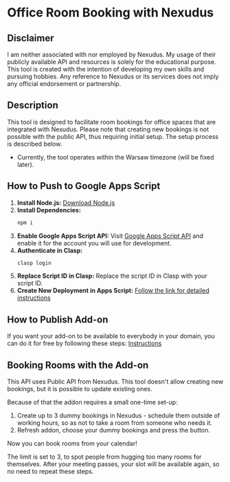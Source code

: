 # Office Room Booking with Nexudus

## Disclaimer

I am neither associated with nor employed by Nexudus. My usage of their publicly available API and resources is solely for the educational purpose. This tool is created with the intention of developing my own skills and pursuing hobbies. Any reference to Nexudus or its services does not imply any official endorsement or partnership.

## Description
This tool is designed to facilitate room bookings for office spaces that are integrated with Nexudus. Please note that creating new bookings is not possible with the public API, thus requiring initial setup. The setup process is described below.
- Currently, the tool operates within the Warsaw timezone (will be fixed later).

## How to Push to Google Apps Script

1. **Install Node.js:** [Download Node.js](https://nodejs.org/en/download)
2. **Install Dependencies:**
    ```bash
    npm i
    ```
3. **Enable Google Apps Script API:** Visit [Google Apps Script API](https://script.google.com/home/usersettings) and enable it for the account you will use for development.
4. **Authenticate in Clasp:**
    ```bash
    clasp login
    ```
5. **Replace Script ID in Clasp:** Replace the script ID in Clasp with your script ID.
6. **Create New Deployment in Apps Script:** [Follow the link for detailed instructions](https://developers.google.com/apps-script/add-ons/how-tos/testing-workspace-addons)

## How to Publish Add-on

If you want your add-on to be available to everybody in your domain, you can do it for free by following these steps: [Instructions](https://developers.google.com/workspace/marketplace/how-to-publish)

## Booking Rooms with the Add-on

This API uses Public API from Nexudus. This tool doesn't allow creating new bookings, but it is possible to update existing ones.

Because of that the addon requires a small one-time set-up:
1. Create up to 3 dummy bookings in Nexudus - schedule them outside of working hours, so as not to take a room from someone who needs it.
2. Refresh addon, choose your dummy bookings and press the button.

Now you can book rooms from your calendar!

The limit is set to 3, to spot people from hugging too many rooms for themselves. After your meeting passes, your slot will be available again, so no need to repeat these steps.